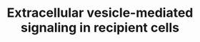 ---
annotations:
- id: DOID:162
  parent: disease of cellular proliferation
  type: Disease Ontology
  value: cancer
- id: DOID:863
  type: Disease Ontology
  value: nervous system disease
- id: PW:0000003
  parent: signaling pathway
  type: Pathway Ontology
  value: signaling pathway
authors:
- Mkutmon
- Susan
description: Protein sorting during formation of multivesicular bodies results in
  packaging of key molecules in exosomes. Exosomes bound-signaling ligands once released
  from host cells interacts with the receptors on the recipient cells to induce downstream
  signaling cascades pivotal in the initiation and progression of cancer. This horizontal
  transfer of proteomic content of exosomes can mediate signaling pathways including
  Wnt, PI3K and TGF-beta in recipient cells.
last-edited: 2016-07-25
organisms:
- Bos taurus
redirect_from:
- /index.php/Pathway:WP3161
- /instance/WP3161
- /instance/WP3161_r88053
revision: r88053
schema-jsonld:
- '@context': https://schema.org/
  '@id': https://wikipathways.github.io/pathways/WP3161.html
  '@type': Dataset
  creator:
    '@type': Organization
    name: WikiPathways
  description: Protein sorting during formation of multivesicular bodies results in
    packaging of key molecules in exosomes. Exosomes bound-signaling ligands once
    released from host cells interacts with the receptors on the recipient cells to
    induce downstream signaling cascades pivotal in the initiation and progression
    of cancer. This horizontal transfer of proteomic content of exosomes can mediate
    signaling pathways including Wnt, PI3K and TGF-beta in recipient cells.
  keywords:
  - AKT1
  - APC
  - AXIN1
  - C-MET
  - CTNNB1
  - DKK4
  - EGFR
  - ERBB2
  - HGF
  - HRAS
  - MFGE8
  - MTOR
  - NRAS
  - PIK3R5
  - PROM1
  - RAF1
  - SMAD2
  - SMAD3
  - SMAD4
  - TGFA
  - TGFB1
  - TGFB2
  - TGFB3
  - TGFBR1
  - TGFBR2
  - TGFBR3
  - TSPAN8
  - WNT3A
  - WNT5A
  license: CC0
  name: Extracellular vesicle-mediated signaling in recipient cells
seo: CreativeWork
title: Extracellular vesicle-mediated signaling in recipient cells
wpid: WP3161
---